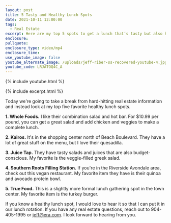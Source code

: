 ```yaml
---
layout: post
title: 5 Tasty and Healthy Lunch Spots
date: 2021-10-11 12:00:00
tags:
  - Real Estate
excerpt: Here are my top 5 spots to get a lunch that’s tasty but also healthy.
enclosure:
pullquote:
enclosure_type: video/mp4
enclosure_time:
use_youtube_image: false
youtube_alternate_image: /uploads/jeff-riber-ss-recovered-youtube-4.jpg
youtube_code: LRJATOQ4C_A
---
```

{% include youtube.html %}

{% include excerpt.html %}

Today we're going to take a break from hard-hitting real estate information and instead look at my top five favorite healthy lunch spots.

**1\. Whole Foods.** I like their combination salad and hot bar. For $10.99 per pound, you can get a great salad and add chicken and veggies to make a complete lunch.

**2\. Kairos.** It's in the shopping center north of Beach Boulevard. They have a lot of great stuff on the menu, but I love their quesadilla.

**3\. Juice Tap.** They have tasty salads and juices that are also budget-conscious. My favorite is the veggie-filled greek salad.

**4\. Southern Roots Filling Station.** If you're in the Riverside Avondale area, check out this vegan restaurant. My favorite item they have is their quinoa and avocado protein bowl.

**5\. True Food.** This is a slightly more formal lunch gathering spot in the town center. My favorite item is the turkey burger.

If you know a healthy lunch spot, I would love to hear it so that I can put it in our lunch rotation. If you have any real estate questions, reach out to 904-405-1995 or [jeff@era.com](mailto:jeff@era.com). I look forward to hearing from you.
